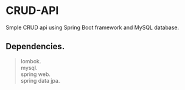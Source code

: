 # CRUD-API

Smple CRUD api using Spring Boot framework and MySQL database.

## Dependencies.
> lombok.\
> mysql.\
> spring web.\
> spring data jpa.
